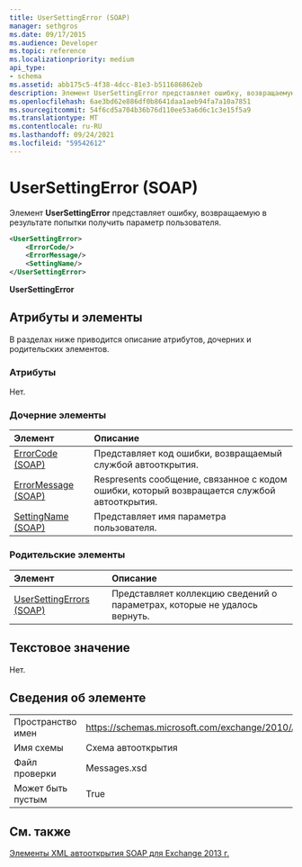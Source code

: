 ```yaml
---
title: UserSettingError (SOAP)
manager: sethgros
ms.date: 09/17/2015
ms.audience: Developer
ms.topic: reference
ms.localizationpriority: medium
api_type:
- schema
ms.assetid: abb175c5-4f38-4dcc-81e3-b511686862eb
description: Элемент UserSettingError представляет ошибку, возвращаемую в результате попытки получить параметр пользователя.
ms.openlocfilehash: 6ae3bd62e886df0b8641daa1aeb94fa7a10a7851
ms.sourcegitcommit: 54f6cd5a704b36b76d110ee53a6d6c1c3e15f5a9
ms.translationtype: MT
ms.contentlocale: ru-RU
ms.lasthandoff: 09/24/2021
ms.locfileid: "59542612"
---
```

# <a name="usersettingerror-soap"></a>UserSettingError (SOAP)

Элемент **UserSettingError** представляет ошибку, возвращаемую в результате попытки получить параметр пользователя. 
  
```XML
<UserSettingError>
    <ErrorCode/>
    <ErrorMessage/>
    <SettingName/>
</UserSettingError>
```

 **UserSettingError**
## <a name="attributes-and-elements"></a>Атрибуты и элементы

В разделах ниже приводится описание атрибутов, дочерних и родительских элементов.
  
### <a name="attributes"></a>Атрибуты

Нет.
  
### <a name="child-elements"></a>Дочерние элементы

|**Элемент**|**Описание**|
|:-----|:-----|
|[ErrorCode (SOAP)](errorcode-soap.md) <br/> |Представляет код ошибки, возвращаемый службой автооткрытия.  <br/> |
|[ErrorMessage (SOAP)](errormessage-soap.md) <br/> |Respresents сообщение, связанное с кодом ошибки, который возвращается службой автооткрытия.  <br/> |
|[SettingName (SOAP)](settingname-soap.md) <br/> |Представляет имя параметра пользователя.  <br/> |
   
### <a name="parent-elements"></a>Родительские элементы

|**Элемент**|**Описание**|
|:-----|:-----|
|[UserSettingErrors (SOAP)](usersettingerrors-soap.md) <br/> |Представляет коллекцию сведений о параметрах, которые не удалось вернуть.  <br/> |
   
## <a name="text-value"></a>Текстовое значение

Нет.
  
## <a name="element-information"></a>Сведения об элементе

|||
|:-----|:-----|
|Пространство имен  <br/> |https://schemas.microsoft.com/exchange/2010/Autodiscover  <br/> |
|Имя схемы  <br/> |Схема автооткрытия  <br/> |
|Файл проверки  <br/> |Messages.xsd  <br/> |
|Может быть пустым  <br/> |True  <br/> |
   
## <a name="see-also"></a>См. также



[Элементы XML автооткрытия SOAP для Exchange 2013 г.](soap-autodiscover-xml-elements-for-exchange-2013.md)

